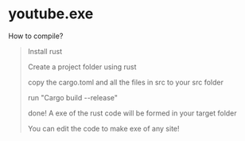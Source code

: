 # youtube.exe


How to compile?

> Install rust
>
> Create a project folder using rust
>
> copy the cargo.toml and all the files in src to your src folder
>
> run "Cargo build --release"
>
> done! A exe of the rust code will be formed in your target folder
>
> You can edit the code to make exe of any site!

